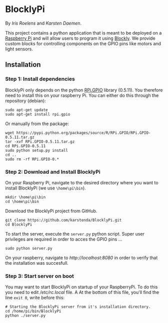 # BlocklyPi

By *Iris Roelens* and *Karsten Daemen*.


This project contains a python application that is meant to be deployed on a [Raspberry Pi](https://www.raspberrypi.org/) and will allow users to program it using [Blockly](https://developers.google.com/blockly/). We provide custom blocks for controlling components on the GPIO pins like motors and light sensors.

## Installation

### Step 1: Install dependencies
BlocklyPi only depends on the python [RPi.GPIO](https://pypi.python.org/pypi/RPi.GPIO) library (0.5.11). You therefore need to install this on your raspberry Pi. You can either do this through the repository (debian):
```shell
sudo apt-get update
sudo apt-get install rpi.gpio
```
Or manually from the package:
```shell
wget https://pypi.python.org/packages/source/R/RPi.GPIO/RPi.GPIO-0.5.11.tar.gz
tar -xvf RPi.GPIO-0.5.11.tar.gz
cd RPi.GPIO-0.5.11
sudo python setup.py install
cd ..
sudo rm -rf RPi.GPIO-0.*
```

### Step 2: Download and Install BlocklyPi
On your Raspberry Pi, navigate to the desired directory where you want to install BlocklyPi (we use `\home\pi\bin`).
```shell
mkdir \home\pi\bin
cd \home\pi\bin
```
Download the BlocklyPi project from GitHub.
```shell
git clone https://github.com/karstenda/BlocklyPi.git
cd BlocklyPi
```
To start the server, execute the `server.py` python script. Super user privileges are required in order to acces the GPIO pins ...
```shell
sudo python server.py
```
On your raspberry, navigate to *http://localhost:8080* in order to verify that the installation was succesfull.

### Step 3: Start server on boot
You may want to start BlocklyPi on startup of your RaspberryPi. To do this you need to edit */etc/rc.local* file. A At the bottom of this file, you'll find the line `exit 0`, write before this:
```shell
# Starting the BlocklyPi server from it's installation directory.
cd /home/pi/bin/BlocklyPi
python ./server.py
```
